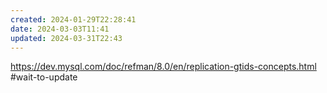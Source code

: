 ```yaml
---
created: 2024-01-29T22:28:41
date: 2024-03-03T11:41
updated: 2024-03-31T22:43
---
```

https://dev.mysql.com/doc/refman/8.0/en/replication-gtids-concepts.html
#wait-to-update 